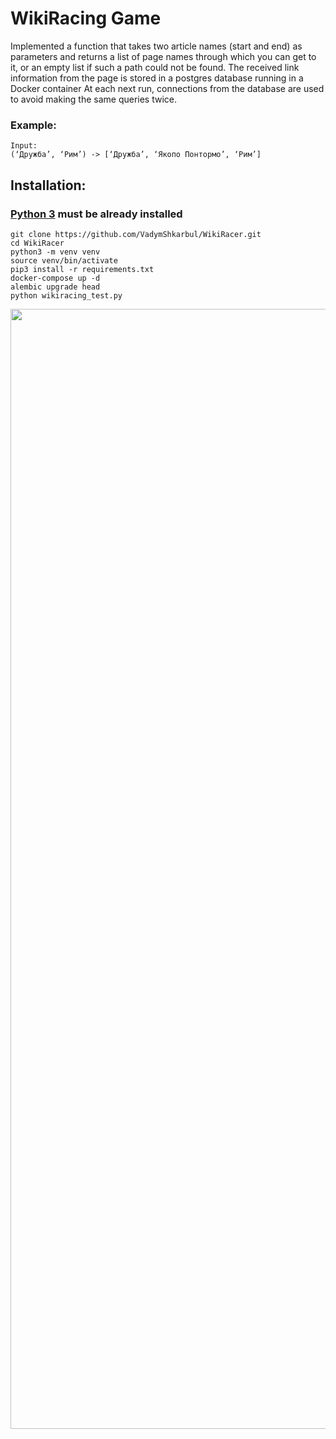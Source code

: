 # WikiRacing Game
Іmplemented a function that takes two article names (start and end) as parameters and returns a list of page names through which you can get to it, or an empty list if such a path could not be found.
The received link information from the page is stored in a postgres database running in a Docker container
At each next run, connections from the database are used to avoid making the same queries twice.
### Example:
```shell
Input:
(‘Дружба’, ‘Рим’) -> [‘Дружба’, ‘Якопо Понтормо’, ‘Рим’]
```
## Installation:
### [Python 3](https://www.python.org/downloads/) must be already installed
```shell
git clone https://github.com/VadymShkarbul/WikiRacer.git
cd WikiRacer
python3 -m venv venv
source venv/bin/activate
pip3 install -r requirements.txt
docker-compose up -d
alembic upgrade head
python wikiracing_test.py
```
<img width="1792" alt="" src="https://user-images.githubusercontent.com/111114742/213871913-942dddd1-869f-4f7b-bdbe-aeea57e4572e.png">
